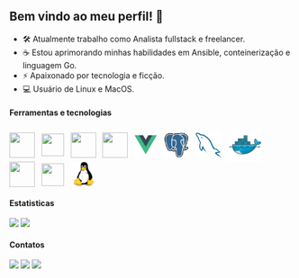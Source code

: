 ## Bem vindo ao meu perfil! 👋

- 🛠️ Atualmente trabalho como Analista fullstack e freelancer.
- ☕ Estou aprimorando minhas habilidades em Ansible, conteinerização e linguagem Go.
- ⚡ Apaixonado por tecnologia e ficção.
- 💻 Usuário de Linux e MacOS.

#### Ferramentas e tecnologias
<div>
  <img align="center" height="45" width="45" src="https://cdn.jsdelivr.net/gh/devicons/devicon@latest/icons/python/python-original.svg"/> &nbsp;
  <img align="center" height="40" width="40" src="https://cdn.jsdelivr.net/gh/devicons/devicon@latest/icons/fastapi/fastapi-original.svg"/> &nbsp;
  <img align="center" height="45" width="45" src="https://cdn.jsdelivr.net/gh/devicons/devicon@latest/icons/go/go-original.svg"/> &nbsp;
  <img align="center" height="45" width="45" src="https://cdn.jsdelivr.net/gh/devicons/devicon@latest/icons/dotnetcore/dotnetcore-original.svg"/> &nbsp;
  <img align="center" height="40" width="40" src="https://raw.githubusercontent.com/devicons/devicon/master/icons/vuejs/vuejs-original.svg"> &nbsp;
  <img align="center" height="45" width="45" src="https://raw.githubusercontent.com/devicons/devicon/master/icons/postgresql/postgresql-original.svg"> &nbsp;
  <img align="center" height="45" width="45" src="https://raw.githubusercontent.com/devicons/devicon/master/icons/mysql/mysql-original.svg"> &nbsp;
  <img align="center" height="60" width="60" src="https://raw.githubusercontent.com/devicons/devicon/master/icons/docker/docker-original.svg"> &nbsp;
  <img align="center" height="45" width="45" src="https://cdn.jsdelivr.net/gh/devicons/devicon@latest/icons/git/git-original.svg"/> &nbsp;
  <img align="center" height="40" width="40" src="https://cdn.jsdelivr.net/gh/devicons/devicon@latest/icons/pycharm/pycharm-original.svg" /> &nbsp;
  <img align="center" height="45" width="45" src="https://raw.githubusercontent.com/devicons/devicon/master/icons/linux/linux-original.svg"> &nbsp;
</div>

#### Estatisticas
<div>
  <img height="250em" src="https://github-readme-stats.vercel.app/api/top-langs/?username=filpss&layout=donut&langs_count=7&theme=tokyonight"/>
  <img height="180em" src="https://github-readme-stats.vercel.app/api?username=filpss&show_icons=true&theme=tokyonight&include_all_commits=true&count_private=false"/>
</div>

#### Contatos
<div>
  <a href="https://discord.gg/filps._." target="_blank"><img src="https://img.shields.io/badge/Discord-7289DA?style=for-the-badge&logo=discord&logoColor=white" target="_blank"></a>
  <a href = "mailto:filpsp2019@gmail.com"><img src="https://img.shields.io/badge/-Gmail-%23333?style=for-the-badge&logo=gmail&logoColor=white" target="_blank"></a>
  <a href="https://www.linkedin.com/in/filps" target="_blank"><img src="https://img.shields.io/badge/-LinkedIn-%230077B5?style=for-the-badge&logo=linkedin&logoColor=white" target="_blank"></a>   
</div>

<!-- https://github.com/anuraghazra/github-readme-stats?tab=readme-ov-file -->
